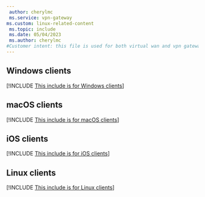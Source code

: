 ```yaml
---
 author: cherylmc
 ms.service: vpn-gateway
ms.custom: linux-related-content
 ms.topic: include
 ms.date: 05/04/2023
 ms.author: cherylmc
#Customer intent: this file is used for both virtual wan and vpn gateway articles.
---
```

## <a name="windows"></a>Windows clients

[!INCLUDE [This include is for Windows clients](vpn-gateway-vwan-config-openvpn-windows.md)]

## <a name="macOS"></a>macOS clients

[!INCLUDE [This include is for macOS clients](vpn-gateway-vwan-config-openvpn-mac.md)]

## <a name="iOS"></a>iOS clients

[!INCLUDE [This include is for iOS clients](vpn-gateway-vwan-config-openvpn-ios.md)]

## <a name="linux"></a>Linux clients

[!INCLUDE [This include is for Linux clients](vpn-gateway-vwan-config-openvpn-linux.md)]
